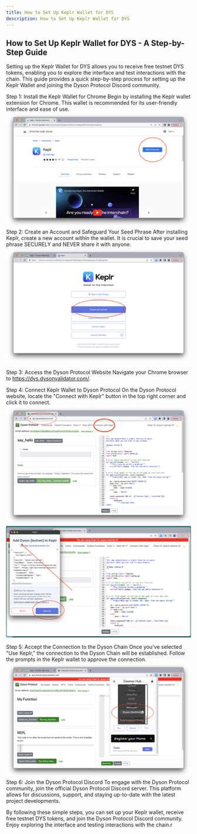 ```yaml
---
title: How to Set Up Keplr Wallet for DYS
description: How to Set Up Keplr Wallet for DYS
---
```

## How to Set Up Keplr Wallet for DYS - A Step-by-Step Guide

Setting up the Keplr Wallet for DYS allows you to receive free testnet DYS tokens, enabling you to explore the interface and test interactions with the chain. This guide provides a quick step-by-step process for setting up the Keplr Wallet and joining the Dyson Protocol Discord community.

Step 1: Install the Keplr Wallet for Chrome
Begin by installing the Keplr wallet extension for Chrome. This wallet is recommended for its user-friendly interface and ease of use.
![](./1.png)
Step 2: Create an Account and Safeguard Your Seed Phrase
After installing Keplr, create a new account within the wallet. It is crucial to save your seed phrase SECURELY and NEVER share it with anyone.
![](./2.png)

Step 3: Access the Dyson Protocol Website
Navigate your Chrome browser to https://dys.dysonvalidator.com/.


Step 4: Connect Keplr Wallet to Dyson Protocol
On the Dyson Protocol website, locate the "Connect with Keplr" button in the top right corner and click it to connect.
![](./3.png)
![](./4.png)

Step 5: Accept the Connection to the Dyson Chain
Once you've selected "Use Keplr," the connection to the Dyson Chain will be established. Follow the prompts in the Keplr wallet to approve the connection.
![](./5.png)
Step 6: Join the Dyson Protocol Discord
To engage with the Dyson Protocol community, join the official Dyson Protocol Discord server. This platform allows for discussions, support, and staying up-to-date with the latest project developments.

By following these simple steps, you can set up your Keplr wallet, receive free testnet DYS tokens, and join the Dyson Protocol Discord community. Enjoy exploring the interface and testing interactions with the chain.r





